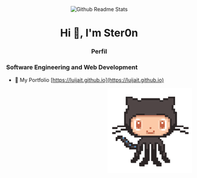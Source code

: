 <p align="center">
 <img width="100px" src="https://res.cloudinary.com/anuraghazra/image/upload/v1594908242/logo_ccswme.svg" align="center" alt="Github Readme Stats" />
<h1 align="center">Hi 👋, I'm Ster0n</h1>
<h3 align="center">Perfil</h3>
<h3>
Software Engineering and Web Development 
</h3>
 
- 🔭 My Portfolio [https://luijait.github.io](https://luijait.github.io)

<img align='right' src="https://raw.githubusercontent.com/iCharlesZ/FigureBed/master/img/octocat.gif" width="230">
